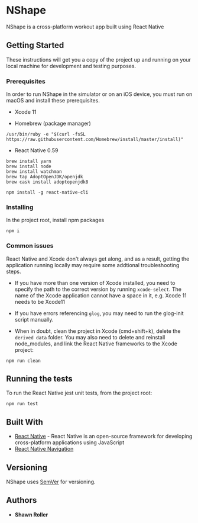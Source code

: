 # NShape

NShape is a cross-platform workout app built using React Native

## Getting Started

These instructions will get you a copy of the project up and running on your local machine for development and testing purposes.

### Prerequisites

In order to run NShape in the simulator or on an iOS device, you must run on macOS and install these prerequisites.

* Xcode 11

* Homebrew (package manager)
```
/usr/bin/ruby -e "$(curl -fsSL https://raw.githubusercontent.com/Homebrew/install/master/install)"
```

* React Native 0.59
```
brew install yarn
brew install node
brew install watchman
brew tap AdoptOpenJDK/openjdk
brew cask install adoptopenjdk8

npm install -g react-native-cli
```

### Installing

In the project root, install npm packages

```
npm i
```

### Common issues

React Native and Xcode don't always get along, and as a result, getting the application running locally may require some addtional troubleshooting steps.

* If you have more than one version of Xcode installed, you need to specify the path to the correct version by running `xcode-select`.  The name of the Xcode application cannot have a space in it, e.g. Xcode 11 needs to be Xcode11

* If you have errors referencing `glog`, you may need to run the glog-init script manually.

* When in doubt, clean the project in Xcode (cmd+shift+k), delete the `derived data` folder.  You may also need to delete and reinstall node_modules, and link the React Native frameworks to the Xcode project:
```
npm run clean
```

## Running the tests

To run the React Native jest unit tests, from the project root:
```
npm run test
```

## Built With

* [React Native](https://facebook.github.io/react-native/docs/0.59/getting-started) - React Native is an open-source framework for developing cross-platform applications using JavaScript
* [React Native Navigation](https://reactnavigation.org/)

## Versioning

NShape uses [SemVer](http://semver.org/) for versioning.

## Authors

* **Shawn Roller**
